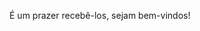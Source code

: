 É um prazer recebê-los, sejam bem-vindos!
 <!---
CaueAlcantara/CaueAlcantara is a ✨ special ✨ repository because its `README.md` (this file) appears on your GitHub profile.
You can click the Preview link to take a look at your changes.
--->
